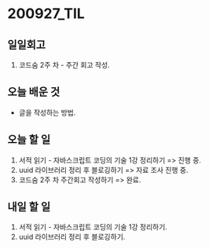 # 200927\_TIL

## 일일회고

1. 코드숨 2주 차 - 주간 회고 작성.

## 오늘 배운 것

* 글을 작성하는 방법.

## 오늘 할 일

1. 서적 읽기 - 자바스크립트 코딩의 기술 1강 정리하기 =&gt; 진행 중.
2. uuid 라이브러리 정리 후 블로깅하기 =&gt; 자료 조사 진행 중.
3. 코드숨 2주 차 주간회고 작성하기 =&gt; 완료.

## 내일 할 일

1. 서적 읽기 - 자바스크립트 코딩의 기술 1강 정리하기.
2. uuid 라이브러리 정리 후 블로깅하기.

